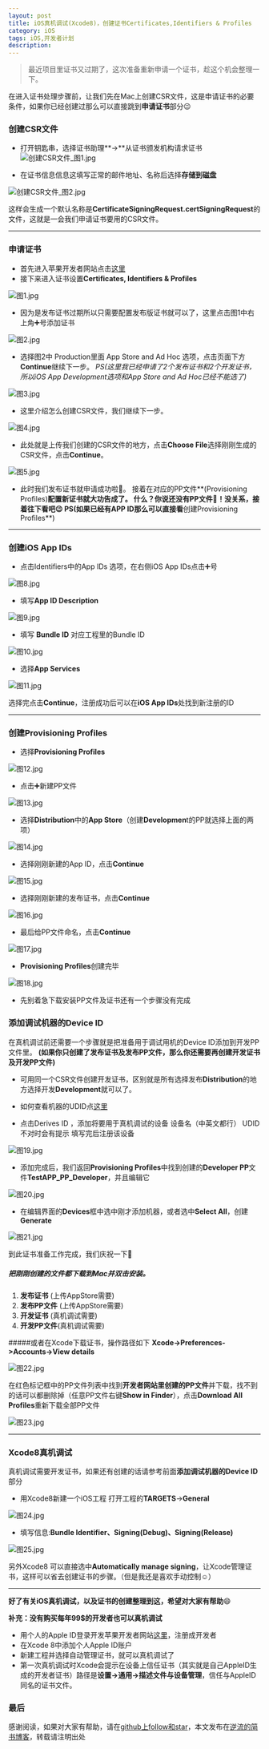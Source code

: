 ```yaml
---
layout: post
title: iOS真机调试(Xcode8)，创建证书Certificates,Identifiers & Profiles
category: iOS
tags: iOS,开发者计划
description:
---
```

>最近项目里证书又过期了，这次准备重新申请一个证书，趁这个机会整理一下。

在进入证书处理步骤前，让我们先在Mac上创建CSR文件，这是申请证书的必要条件，如果你已经创建过那么可以直接跳到**申请证书**部分😉

### 创建CSR文件
* 打开钥匙串，选择证书助理**->**从证书颁发机构请求证书
![创建CSR文件_图1.jpg](http://upload-images.jianshu.io/upload_images/3096441-1b19c0c06960b818.jpg?imageMogr2/auto-orient/strip%7CimageView2/2/w/1240)

*  在证书信息信息这填写正常的邮件地址、名称后选择**存储到磁盘**

![创建CSR文件_图2.jpg](http://upload-images.jianshu.io/upload_images/3096441-3568d4bd4f900363.jpg?imageMogr2/auto-orient/strip%7CimageView2/2/w/1240)

这样会生成一个默认名称是**CertificateSigningRequest.certSigningRequest**的文件，这就是一会我们申请证书要用的CSR文件。

---

### 申请证书

* 首先进入苹果开发者网站点击[这里](https://developer.apple.com)
* 接下来进入证书设置**Certificates, Identifiers & Profiles**

![图1.jpg](http://upload-images.jianshu.io/upload_images/3096441-9a9e906e9a3a5879.jpg?imageMogr2/auto-orient/strip%7CimageView2/2/w/1240)

* 因为是发布证书过期所以只需要配置发布版证书就可以了，这里点击图1中右上角➕号添加证书

![图2.jpg](http://upload-images.jianshu.io/upload_images/3096441-b5d7bba50bbaaf77.jpg?imageMogr2/auto-orient/strip%7CimageView2/2/w/1240)

* 选择图2中 Production里面 App Store and Ad Hoc 选项，点击页面下方**Continue**继续下一步。
*PS(这里我已经申请了2个发布证书和2个开发证书，所以iOS App Development选项和App Store and Ad Hoc已经不能选了)*


![图3.jpg](http://upload-images.jianshu.io/upload_images/3096441-3ae1f657482a244f.jpg?imageMogr2/auto-orient/strip%7CimageView2/2/w/1240)

* 这里介绍怎么创建CSR文件，我们继续下一步。


![图4.jpg](http://upload-images.jianshu.io/upload_images/3096441-b40c1722217ee817.jpg?imageMogr2/auto-orient/strip%7CimageView2/2/w/1240)

* 此处就是上传我们创建的CSR文件的地方，点击**Choose File**选择刚刚生成的CSR文件，点击**Continue**。


![图5.jpg](http://upload-images.jianshu.io/upload_images/3096441-46bdfe510fccec24.jpg?imageMogr2/auto-orient/strip%7CimageView2/2/w/1240)

* 此时我们发布证书就申请成功啦👏。
接着在对应的PP文件**(Provisioning Profiles)**配置新证书就大功告成了。
什么？你说还没有PP文件🤔！没关系，接着往下看吧😉
PS(如果已经有APP ID那么可以直接看**创建Provisioning Profiles**)

---

### 创建iOS App IDs

*  点击Identifiers中的App IDs 选项，在右侧iOS App IDs点击➕号

![图8.jpg](http://upload-images.jianshu.io/upload_images/3096441-c2391aaf97d7a6b1.jpg?imageMogr2/auto-orient/strip%7CimageView2/2/w/1240)

* 填写**App ID Description**

![图9.jpg](http://upload-images.jianshu.io/upload_images/3096441-d3b24286bf3d6436.jpg?imageMogr2/auto-orient/strip%7CimageView2/2/w/1240)

* 填写 **Bundle ID** 对应工程里的Bundle ID

![图10.jpg](http://upload-images.jianshu.io/upload_images/3096441-5b7c669830157492.jpg?imageMogr2/auto-orient/strip%7CimageView2/2/w/1240)

* 选择**App Services** 

![图11.jpg](http://upload-images.jianshu.io/upload_images/3096441-6d70694bd9378bf1.jpg?imageMogr2/auto-orient/strip%7CimageView2/2/w/1240)

选择完点击**Continue**，注册成功后可以在**iOS App IDs**处找到新注册的ID

---

### 创建Provisioning Profiles

* 选择**Provisioning Profiles**

![图12.jpg](http://upload-images.jianshu.io/upload_images/3096441-4d18422725e6d2b4.jpg?imageMogr2/auto-orient/strip%7CimageView2/2/w/1240)

* 点击➕新建PP文件

![图13.jpg](http://upload-images.jianshu.io/upload_images/3096441-396999b118602d9d.jpg?imageMogr2/auto-orient/strip%7CimageView2/2/w/1240)

* 选择**Distribution**中的**App Store**（创建**Developmen**t的PP就选择上面的两项）

![图14.jpg](http://upload-images.jianshu.io/upload_images/3096441-daf9ad5f7e6add6d.jpg?imageMogr2/auto-orient/strip%7CimageView2/2/w/1240)

* 选择刚刚新建的App ID，点击**Continue**

![图15.jpg](http://upload-images.jianshu.io/upload_images/3096441-d1e54414cb58ce9f.jpg?imageMogr2/auto-orient/strip%7CimageView2/2/w/1240)

* 选择刚刚新建的发布证书，点击**Continue**

![图16.jpg](http://upload-images.jianshu.io/upload_images/3096441-ab57ccc65da94cdd.jpg?imageMogr2/auto-orient/strip%7CimageView2/2/w/1240)

* 最后给PP文件命名，点击**Continue**

![图17.jpg](http://upload-images.jianshu.io/upload_images/3096441-3ad75698baf4f83c.jpg?imageMogr2/auto-orient/strip%7CimageView2/2/w/1240)

* **Provisioning Profiles**创建完毕

![图18.jpg](http://upload-images.jianshu.io/upload_images/3096441-98bb276f8e702546.jpg?imageMogr2/auto-orient/strip%7CimageView2/2/w/1240)

* 先别着急下载安装PP文件及证书还有一个步骤没有完成

### 添加调试机器的Device ID
在真机调试前还需要一个步骤就是把准备用于调试用机的Device ID添加到开发PP文件里。
**(如果你只创建了发布证书及发布PP文件，那么你还需要再创建开发证书及开发PP文件)**
* 可用同一个CSR文件创建开发证书，区别就是所有选择发布**Distribution**的地方选择开发**Development**就可以了。

* 如何查看机器的UDID点[这里](http://jingyan.baidu.com/article/d7130635040a2013fdf47594.html)

* 点击Derives ID ，添加将要用于真机调试的设备
设备名（中英文都行）
UDID不对时会有提示
填写完后注册该设备

![图19.jpg](http://upload-images.jianshu.io/upload_images/3096441-aeeca09ede539651.jpg?imageMogr2/auto-orient/strip%7CimageView2/2/w/1240)

* 添加完成后，我们返回**Provisioning Profiles**中找到创建的**Developer PP**文件**TestAPP_PP_Developer**，并且编辑它

![图20.jpg](http://upload-images.jianshu.io/upload_images/3096441-9960f049f274db5f.jpg?imageMogr2/auto-orient/strip%7CimageView2/2/w/1240)

* 在编辑界面的**Devices**框中选中刚才添加机器，或者选中**Select All**，创建**Generate**

![图21.jpg](http://upload-images.jianshu.io/upload_images/3096441-51d5f3aff53d14c9.jpg?imageMogr2/auto-orient/strip%7CimageView2/2/w/1240)

到此证书准备工作完成，我们庆祝一下👏

##### 把刚刚创建的文件都下载到Mac并双击安装。

1. **发布证书** (上传AppStore需要)
2. **发布PP文件** (上传AppStore需要)
3. **开发证书** (真机调试需要) 
4. **开发PP文件**(真机调试需要)

#####或者在Xcode下载证书，操作路径如下
**Xcode->Preferences->Accounts->View details**

![图22.jpg](http://upload-images.jianshu.io/upload_images/3096441-f913e1d643049983.jpg?imageMogr2/auto-orient/strip%7CimageView2/2/w/1240)

在红色标记框中的PP文件列表中找到**开发者网站里创建的PP文件**并下载，找不到的话可以都删除掉（任意PP文件右键**Show in Finder**），点击**Download All Profiles**重新下载全部PP文件

![图23.jpg](http://upload-images.jianshu.io/upload_images/3096441-e81c98de69791de8.jpg?imageMogr2/auto-orient/strip%7CimageView2/2/w/1240)

---




### Xcode8真机调试
真机调试需要开发证书，如果还有创建的话请参考前面**添加调试机器的Device ID**部分

* 用Xcode8新建一个iOS工程
打开工程的**TARGETS**->**General**

![图24.jpg](http://upload-images.jianshu.io/upload_images/3096441-f6ed89c754f9b637.jpg?imageMogr2/auto-orient/strip%7CimageView2/2/w/1240)

*  填写信息:**Bundle Identifier、Signing(Debug)、Signing(Release)**

![图25.jpg](http://upload-images.jianshu.io/upload_images/3096441-353f4da11e489728.jpg?imageMogr2/auto-orient/strip%7CimageView2/2/w/1240)

另外Xcode8 可以直接选中**Automatically manage signing**，让Xcode管理证书，这样可以省去创建证书的步骤。（但是我还是喜欢手动控制☺️）

---

**好了有关iOS真机调试，以及证书的创建整理到这，希望对大家有帮助**😄

**补充：没有购买每年99$的开发者也可以真机调试**
* 用个人的Apple ID登录开发苹果开发者网站[这里](https://developer.apple.com)，注册成开发者
* 在Xcode 8中添加个人Apple ID账户
* 新建工程并选择自动管理证书，就可以真机调试了
* 第一次真机调试时Xcode会提示在设备上信任证书（其实就是自己AppleID生成的开发者证书）路径是**设置->通用->描述文件与设备管理**，信任与AppleID同名的证书文件。

### 最后

感谢阅读，如果对大家有帮助，请在[github上follow和star](https://github.com/yuxinyang0325)，本文发布在[逆流的简书博客](http://www.jianshu.com/u/30300da6b66b)，转载请注明出处
